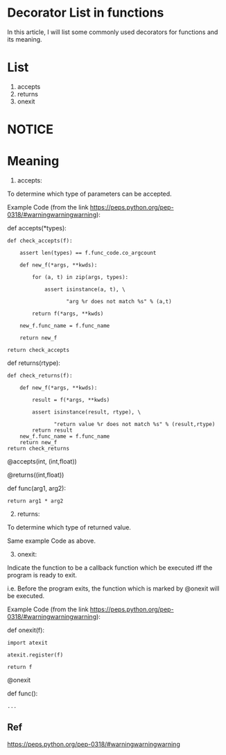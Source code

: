 # Decorator List in functions
In this article, I will list some commonly used decorators for functions and its meaning.

# List
1. accepts
2. returns
3. onexit

# NOTICE


# Meaning
1. accepts:

  To determine which type of parameters can be accepted.
  
  Example Code (from the link https://peps.python.org/pep-0318/#warningwarningwarning):
  
  def accepts(*types):
  
    def check_accepts(f):
    
        assert len(types) == f.func_code.co_argcount
        
        def new_f(*args, **kwds):
        
            for (a, t) in zip(args, types):
            
                assert isinstance(a, t), \
                
                       "arg %r does not match %s" % (a,t)
                       
            return f(*args, **kwds)
            
        new_f.func_name = f.func_name
        
        return new_f
        
    return check_accepts

def returns(rtype):

    def check_returns(f):
    
        def new_f(*args, **kwds):
        
            result = f(*args, **kwds)
            
            assert isinstance(result, rtype), \
            
                   "return value %r does not match %s" % (result,rtype)
            return result
        new_f.func_name = f.func_name
        return new_f
    return check_returns

@accepts(int, (int,float))

@returns((int,float))

def func(arg1, arg2):

    return arg1 * arg2

2. returns:

  To determine which type of returned value.
  
  Same example Code as above.

3. onexit:
 
 Indicate the function to be a callback function which be executed iff the program is ready to exit.
 
 i.e. Before the program exits, the function which is marked by @onexit will be executed.
 
 Example Code (from the link https://peps.python.org/pep-0318/#warningwarningwarning):
 
 def onexit(f):
 
    import atexit
    
    atexit.register(f)
    
    return f

@onexit

def func():

    ...
 
## Ref
https://peps.python.org/pep-0318/#warningwarningwarning
